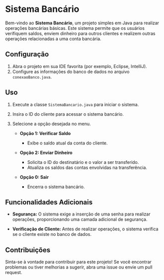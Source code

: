 # Sistema Bancário

Bem-vindo ao **Sistema Bancário**, um projeto simples em Java para realizar operações bancárias básicas. Este sistema permite que os usuários verifiquem saldos, enviem dinheiro para outros clientes e realizem outras operações relacionadas a uma conta bancária.

## Configuração

1. Abra o projeto em sua IDE favorita (por exemplo, Eclipse, IntelliJ).
2. Configure as informações do banco de dados no arquivo `conexaoBanco.java`.

## Uso

1. Execute a classe `SistemaBancario.java` para iniciar o sistema.
2. Insira o ID do cliente para acessar o sistema bancário.
3. Selecione a opção desejada no menu.

   - **Opção 1: Verificar Saldo**
     - Exibe o saldo atual da conta do cliente.

   - **Opção 2: Enviar Dinheiro**
     - Solicita o ID do destinatário e o valor a ser transferido.
     - Atualiza os saldos das contas envolvidas na transferência.

   - **Opção 0: Sair**
     - Encerra o sistema bancário.

## Funcionalidades Adicionais

- **Segurança:** O sistema exige a inserção de uma senha para realizar operações, proporcionando uma camada adicional de segurança.
  
- **Verificação de Cliente:** Antes de realizar operações, o sistema verifica se o cliente existe no banco de dados.

## Contribuições

Sinta-se à vontade para contribuir para este projeto! Se você encontrar problemas ou tiver melhorias a sugerir, abra uma issue ou envie um pull request.
